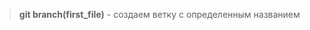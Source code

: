 







































> **git branch(first_file)** - создаем ветку с определенным названием